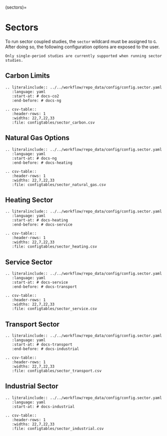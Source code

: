 (sectors)=
# Sectors

To run sector coupled studies, the `sector` wildcard must be assigned to `G`. After doing so,
the following configuration options are exposed to the user.

```{note}
Only single-period studies are currently supported when running sector studies.
```

## Carbon Limits
```{eval-rst}
.. literalinclude:: ../../workflow/repo_data/config/config.sector.yaml
   :language: yaml
   :start-at: # docs-co2
   :end-before: # docs-ng

.. csv-table::
   :header-rows: 1
   :widths: 22,7,22,33
   :file: configtables/sector_carbon.csv
```

## Natural Gas Options
```{eval-rst}
.. literalinclude:: ../../workflow/repo_data/config/config.sector.yaml
   :language: yaml
   :start-at: # docs-ng
   :end-before: # docs-heating

.. csv-table::
   :header-rows: 1
   :widths: 22,7,22,33
   :file: configtables/sector_natural_gas.csv
```

## Heating Sector
```{eval-rst}
.. literalinclude:: ../../workflow/repo_data/config/config.sector.yaml
   :language: yaml
   :start-at: # docs-heating
   :end-before: # docs-service

.. csv-table::
   :header-rows: 1
   :widths: 22,7,22,33
   :file: configtables/sector_heating.csv
```

## Service Sector
```{eval-rst}
.. literalinclude:: ../../workflow/repo_data/config/config.sector.yaml
   :language: yaml
   :start-at: # docs-service
   :end-before: # docs-transport

.. csv-table::
   :header-rows: 1
   :widths: 22,7,22,33
   :file: configtables/sector_service.csv
```

## Transport Sector
```{eval-rst}
.. literalinclude:: ../../workflow/repo_data/config/config.sector.yaml
   :language: yaml
   :start-at: # docs-transport
   :end-before: # docs-industrial

.. csv-table::
   :header-rows: 1
   :widths: 22,7,22,33
   :file: configtables/sector_transport.csv
```

## Industrial Sector
```{eval-rst}
.. literalinclude:: ../../workflow/repo_data/config/config.sector.yaml
   :language: yaml
   :start-at: # docs-industrial

.. csv-table::
   :header-rows: 1
   :widths: 22,7,22,33
   :file: configtables/sector_industrial.csv
```

